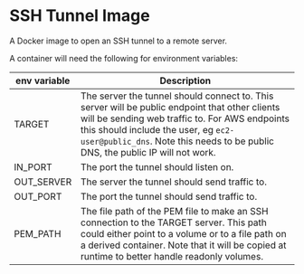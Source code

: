 # SSH Tunnel Image

A Docker image to open an SSH tunnel to a remote server.

A container will need the following for environment variables:

| env variable | Description |
|--------------|-------------|
| TARGET       | The server the tunnel should connect to. This server will be public endpoint that other clients will be sending web traffic to. For AWS endpoints this should include the user, eg `ec2-user@public_dns`. Note this needs to be public DNS, the public IP will not work.
| IN_PORT      | The port the tunnel should listen on. |
| OUT_SERVER   | The server the tunnel should send traffic to. |
| OUT_PORT     | The port the tunnel should send traffic to. |
| PEM_PATH     | The file path of the PEM file to make an SSH connection to the TARGET server. This path could either point to a volume or to a file path on a derived container. Note that it will be copied at runtime to better handle readonly volumes. |
